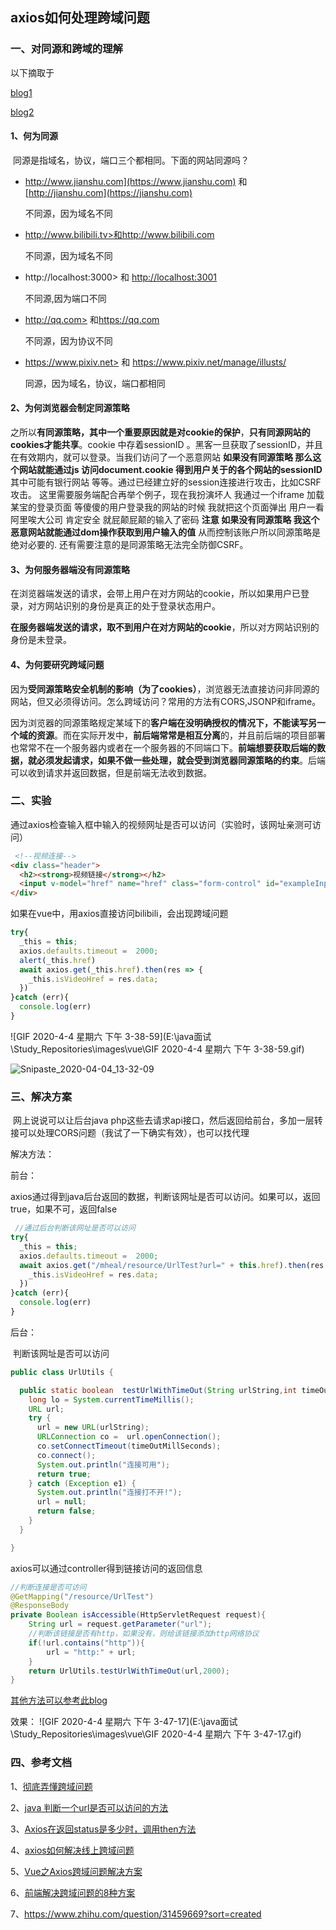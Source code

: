## axios如何处理跨域问题

### 一、对同源和跨域的理解

以下摘取于

[blog1](https://segmentfault.com/a/1190000017867312)

[blog2](https://www.jianshu.com/p/2547b0a15707)

#### 1、何为同源

​	同源是指域名，协议，端口三个都相同。下面的网站同源吗？

- http://www.jianshu.com](https://www.jianshu.com) 和[http://jianshu.com](https://jianshu.com)

  不同源，因为域名不同


- http://www.bilibili.tv>和<http://www.bilibili.com>

  不同源，因为域名不同

- http://localhost:3000> 和  <http://localhost:3001>

  不同源,因为端口不同

- http://qq.com> 和<https://qq.com>

  不同源，因为协议不同

- https://www.pixiv.net> 和 <https://www.pixiv.net/manage/illusts/>

  同源，因为域名，协议，端口都相同

#### 2、为何浏览器会制定同源策略

​	之所以**有同源策略，其中一个重要原因就是对cookie的保护**，**只有同源网站的cookies才能共享**。cookie 中存着sessionID 。黑客一旦获取了sessionID，并且在有效期内，就可以登录。当我们访问了一个恶意网站 **如果没有同源策略 那么这个网站就能通过js 访问document.cookie 得到用户关于的各个网站的sessionID** 其中可能有银行网站 等等。通过已经建立好的session连接进行攻击，比如CSRF攻击。
​	这里需要服务端配合再举个例子，现在我扮演坏人 我通过一个iframe 加载某宝的登录页面 等傻傻的用户登录我的网站的时候 我就把这个页面弹出 用户一看 阿里唉大公司 肯定安全 就屁颠屁颠的输入了密码 **注意 如果没有同源策略 我这个恶意网站就能通过dom操作获取到用户输入的值** 从而控制该账户所以同源策略是绝对必要的.
还有需要注意的是同源策略无法完全防御CSRF。

#### 3、为何服务器端没有同源策略

​	在浏览器端发送的请求，会带上用户在对方网站的cookie，所以如果用户已登录，对方网站识别的身份是真正的处于登录状态用户。

​	**在服务器端发送的请求，取不到用户在对方网站的cookie**，所以对方网站识别的身份是未登录。

#### 4、为何要研究跨域问题

​	因为**受同源策略安全机制的影响（为了cookies）**，浏览器无法直接访问非同源的网站，但又必须得访问。怎么跨域访问？常用的方法有CORS,JSONP和iframe。

​	因为浏览器的同源策略规定某域下的**客户端在没明确授权的情况下，不能读写另一个域的资源**。而在实际开发中，**前后端常常是相互分离**的，并且前后端的项目部署也常常不在一个服务器内或者在一个服务器的不同端口下。**前端想要获取后端的数据，就必须发起请求，如果不做一些处理，就会受到浏览器同源策略的约束**。后端可以收到请求并返回数据，但是前端无法收到数据。

### 二、实验

通过axios检查输入框中输入的视频网址是否可以访问（实验时，该网址亲测可访问）

```html
 <!--视频连接-->
<div class="header">
  <h2><strong>视频链接</strong></h2>
  <input v-model="href" name="href" class="form-control" id="exampleInputEmail1" aria-describedby="emailHelp">
</div>
```

如果在vue中，用axios直接访问bilibili，会出现跨域问题

```javascript
try{
  _this = this;
  axios.defaults.timeout =  2000;
  alert(_this.href)
  await axios.get(_this.href).then(res => {
    _this.isVideoHref = res.data;
  })
}catch (err){
  console.log(err)
}
```

![GIF 2020-4-4 星期六 下午 3-38-59](E:\java面试\Study_Repositories\images\vue\GIF 2020-4-4 星期六 下午 3-38-59.gif)

![Snipaste_2020-04-04_13-32-09](E:\java面试\Study_Repositories\images\springboot\上传文件\Snipaste_2020-04-04_13-32-09.jpg)



### 三、解决方案

​	网上说说可以让后台java php这些去请求api接口，然后返回给前台，多加一层转接可以处理CORS问题（我试了一下确实有效），也可以找代理

解决方法：

前台：

​	axios通过得到java后台返回的数据，判断该网址是否可以访问。如果可以，返回true，如果不可，返回false

```javascript
 //通过后台判断该网址是否可以访问
try{
  _this = this;
  axios.defaults.timeout =  2000;
  await axios.get("/mheal/resource/UrlTest?url=" + this.href).then(res => {
    _this.isVideoHref = res.data;
  })
}catch (err){
  console.log(err)
}
```



后台：

​	判断该网址是否可以访问

```java
public class UrlUtils {

  public static boolean  testUrlWithTimeOut(String urlString,int timeOutMillSeconds){
    long lo = System.currentTimeMillis();
    URL url;
    try {
      url = new URL(urlString);
      URLConnection co =  url.openConnection();
      co.setConnectTimeout(timeOutMillSeconds);
      co.connect();
      System.out.println("连接可用");
      return true;
    } catch (Exception e1) {
      System.out.println("连接打不开!");
      url = null;
      return false;
    }
  }

}
```



axios可以通过controller得到链接访问的返回信息

```java
//判断连接是否可访问
@GetMapping("/resource/UrlTest")
@ResponseBody
private Boolean isAccessible(HttpServletRequest request){
    String url = request.getParameter("url");
    //判断该链接是否有http，如果没有，则给该链接添加http网络协议
    if(!url.contains("http")){
        url = "http:" + url;
    }
    return UrlUtils.testUrlWithTimeOut(url,2000);
}
```

[其他方法可以参考此blog](https://blog.csdn.net/weixin_39939012/article/details/83822126)



效果：
![GIF 2020-4-4 星期六 下午 3-47-17](E:\java面试\Study_Repositories\images\vue\GIF 2020-4-4 星期六 下午 3-47-17.gif)



### 四、参考文档

1、[彻底弄懂跨域问题](https://segmentfault.com/a/1190000017867312)

2、[java 判断一个url是否可以访问的方法](https://blog.csdn.net/baidu_18607183/article/details/53670598)

3、[Axios在返回status是多少时，调用then方法](https://blog.csdn.net/weixin_42505098/article/details/82426464)

4、[axios如何解决线上跨域问题](https://segmentfault.com/q/1010000014209765)

5、[Vue之Axios跨域问题解决方案](https://blog.csdn.net/weixin_39939012/article/details/83822126)

6、[前端解决跨域问题的8种方案](https://blog.csdn.net/weixin_39939012/article/details/83822126)

7、https://www.zhihu.com/question/31459669?sort=created